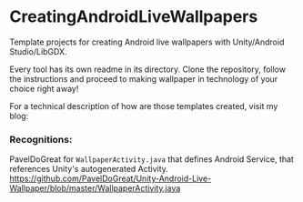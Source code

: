 # CreatingAndroidLiveWallpapers
Template projects for creating Android live wallpapers with Unity/Android Studio/LibGDX.

Every tool has its own readme in its directory.
Clone the repository, follow the instructions and proceed to making wallpaper in technology of your choice right away!

For a technical description of how are those templates created, visit my blog:
<TODO post link>

### Recognitions:

PavelDoGreat for `WallpaperActivity.java` that defines Android Service, that references Unity's autogenerated Activity.
https://github.com/PavelDoGreat/Unity-Android-Live-Wallpaper/blob/master/WallpaperActivity.java

